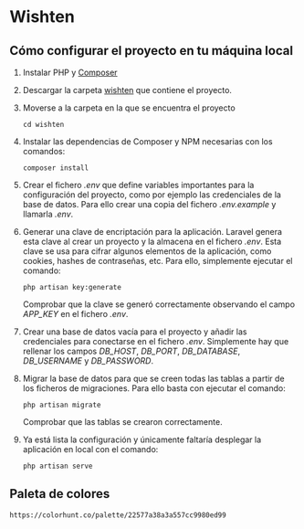 # Wishten
## Cómo configurar el proyecto en tu máquina local
1. Instalar PHP y [Composer](https://getcomposer.org/doc/00-intro.md)
2. Descargar la carpeta [wishten](/wishten/) que contiene el proyecto.
3. Moverse a la carpeta en la que se encuentra el proyecto
     ```
    cd wishten
    ```
4. Instalar las dependencias de Composer y NPM necesarias con los comandos:
    ```
    composer install
    ```
5. Crear el fichero *.env* que define variables importantes para la configuración del proyecto, como por ejemplo las credenciales de la base de datos. Para ello crear una copia del fichero *.env.example* y llamarla *.env*.
6. Generar una clave de encriptación para la aplicación. Laravel genera esta clave al crear un proyecto y la almacena en el fichero *.env*. Esta clave se usa para cifrar algunos elementos de la aplicación, como cookies, hashes de contraseñas, etc. Para ello, simplemente ejecutar el comando:
    ```
    php artisan key:generate
    ```
    Comprobar que la clave se generó correctamente observando el campo *APP_KEY* en el fichero *.env*.

7. Crear una base de datos vacía para el proyecto y añadir las credenciales para conectarse en el fichero *.env*. Simplemente hay que rellenar los campos *DB_HOST*, *DB_PORT*, *DB_DATABASE*, *DB_USERNAME* y *DB_PASSWORD*.
8. Migrar la base de datos para que se creen todas las tablas a partir de los ficheros de migraciones. Para ello basta con ejecutar el comando:
    ```
    php artisan migrate
    ```
    Comprobar que las tablas se crearon correctamente.
9. Ya está lista la configuración y únicamente faltaría desplegar la aplicación en local con el comando:
    ```
    php artisan serve
    ```
    
## Paleta de colores
    
    https://colorhunt.co/palette/22577a38a3a557cc9980ed99
    

